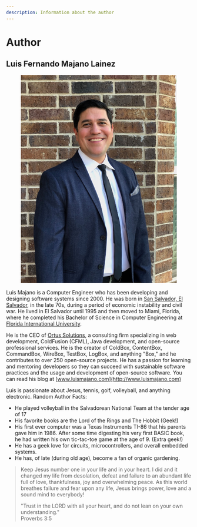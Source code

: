 ```yaml
---
description: Information about the author
---
```


# Author

## Luis Fernando Majano Lainez

<figure><img src="../../.gitbook/assets/luis-majano-profile-book.jpeg" alt=""><figcaption></figcaption></figure>

Luis Majano is a Computer Engineer who has been developing and designing software systems since 2000. He was born in [San Salvador, El Salvador](http://en.wikipedia.org/wiki/El\_Salvador), in the late 70s, during a period of economic instability and civil war. He lived in El Salvador until 1995 and then moved to Miami, Florida, where he completed his Bachelor of Science in Computer Engineering at [Florida International University](http://fiu.edu).&#x20;

He is the CEO of [Ortus Solutions](http://www.ortussolutions.com), a consulting firm specializing in web development, ColdFusion (CFML), Java development, and open-source professional services. He is the creator of ColdBox, ContentBox, CommandBox, WireBox, TestBox, LogBox, and anything "Box," and he contributes to over 250 open-source projects.  He has a passion for learning and mentoring developers so they can succeed with sustainable software practices and the usage and development of open-source software.  You can read his blog at [www.luismajano.com](http://www.luismajano.com)

Luis is passionate about Jesus, tennis, golf, volleyball, and anything electronic. Random Author Facts:

* He played volleyball in the Salvadorean National Team at the tender age of 17
* His favorite books are the Lord of the Rings and The Hobbit (Geek!)
* His first ever computer was a Texas Instruments TI-86 that his parents gave him in 1986. After some time digesting his very first BASIC book, he had written his own tic-tac-toe game at the age of 9. (Extra geek!)
* He has a geek love for circuits, microcontrollers, and overall embedded systems.
* He has, of late (during old age), become a fan of organic gardening.

> Keep Jesus number one in your life and in your heart. I did and it changed my life from desolation, defeat and failure to an abundant life full of love, thankfulness, joy and overwhelming peace. As this world breathes failure and fear upon any life, Jesus brings power, love and a sound mind to everybody!
>
> "Trust in the LORD with all your heart, and do not lean on your own understanding."\
> Proverbs 3:5
